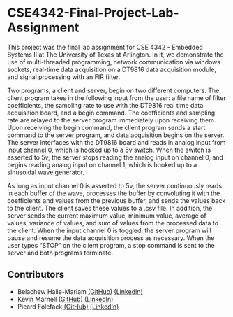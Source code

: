 # CSE4342-Final-Project-Lab-Assignment

This project was the final lab assignment for CSE 4342 - Embedded Systems II 
at The University of Texas at Arlington. In it, we demonstrate the use of 
multi-threaded programming, network communication via windows sockets, real-time 
data acquisition on a DT9816 data acquisition module, and signal processing with 
an FIR filter. 

Two programs, a client and server, begin on two different computers. The client 
program takes in the following input from the user: a file name of filter coefficients, 
the sampling rate to use with the DT9816 real time data acquisition board, and a 
begin command. The coefficients and sampling rate are relayed to the server program 
immediately upon receiving them. Upon receiving the begin command, the client program 
sends a start command to the server program, and data acquisition begins on the 
server. The server interfaces with the DT9816 board and reads in analog input from 
input channel 0, which is hooked up to a 5v switch. When the switch is asserted to 
5v, the server stops reading the analog input on channel 0, and begins reading analog 
input on channel 1, which is hooked up to a sinusoidal wave generator.

As long as input channel 0 is asserted to 5v, the server continuously reads in 
each buffer of the wave, processes the buffer by convoluting it with the coefficients 
and values from the previous buffer, and sends the values back to the client. 
The client saves these values to a .csv file. In addition, the server sends the 
current maximum value, minimum value, average of values, variance of values, and sum 
of values from the processed data to the client. When the input channel 0 is toggled, 
the server program will pause and resume the data acquisition process as necessary. 
When the user types “STOP” on the client program, a stop command is sent to the server 
and both programs terminate.

## Contributors
- Belachew Haile-Mariam
	[(GitHub)](www.github.com)
	[(LinkedIn)](www.linkedin.com)
- Kevin Marnell
	[(GitHub)](www.github.com)
	[(LinkedIn)](www.linkedin.com)
- Picard Folefack
	[(GitHub)](www.github.com)
	[(LinkedIn)](www.linkedin.com)